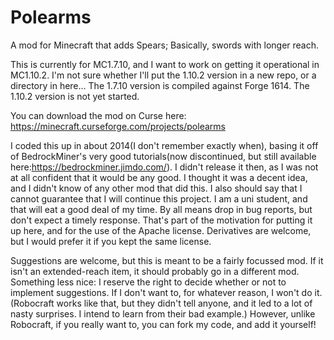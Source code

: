 # Polearms
A mod for Minecraft that adds Spears; Basically, swords with longer reach.

This is currently for MC1.7.10, and I want to work on getting it operational in MC1.10.2. I'm not sure whether I'll put the 1.10.2 version in a new repo, or a directory in here...
The 1.7.10 version is compiled against Forge 1614.
The 1.10.2 version is not yet started.

You can download the mod on Curse here: https://minecraft.curseforge.com/projects/polearms

I coded this up in about 2014(I don't remember exactly when), basing it off of BedrockMiner's very good tutorials(now discontinued, but still available here:https://bedrockminer.jimdo.com/).
I didn't release it then, as I was not at all confident that it would be any good. I thought it was a decent idea, and I didn't know of any other mod that did this.
I also should say that I cannot guarantee that I will continue this project. I am a uni student, and that will eat a good deal of my time. By all means drop in bug reports, but don't expect a timely response.
That's part of the motivation for putting it up here, and for the use of the Apache license. Derivatives are welcome, but I would prefer it if you kept the same license.

Suggestions are welcome, but this is meant to be a fairly focussed mod. If it isn't an extended-reach item, it should probably go in a different mod.
Something less nice: I reserve the right to decide whether or not to implement suggestions. If I don't want to, for whatever reason, I won't do it. (Robocraft works like that, but they didn't tell anyone, and it led to a lot of nasty surprises. I intend to learn from their bad example.)
However, unlike Robocraft, if you really want to, you can fork my code, and add it yourself!
